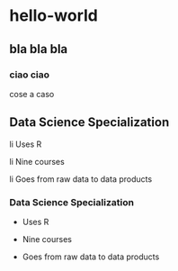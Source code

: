 # hello-world
## bla bla bla
### ciao ciao
cose a caso

## Data Science Specialization

li Uses R

li Nine courses

li Goes from raw data to data products


### Data Science Specialization

* Uses R

* Nine courses

* Goes from raw data to data products
